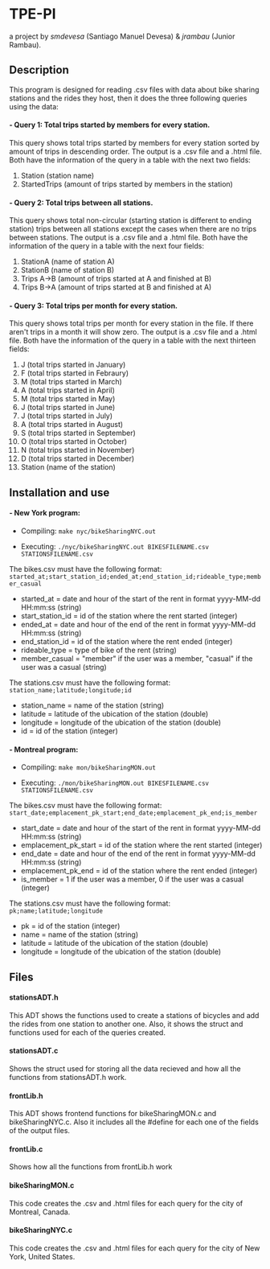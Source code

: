 # TPE-PI
a project by  *smdevesa* (Santiago Manuel Devesa) & *jrambau* (Junior Rambau).

## Description

This program is designed for reading .csv files with data about bike sharing stations and the rides they host, then
it does the three following queries using the data:

####  -  Query 1: Total trips started by members for every station.

This query shows total trips started by members for every station sorted by
amount of trips in descending order.
The output is a .csv file and a .html file. Both have the information of the query in
a table with the next two fields:

  1. Station (station name)
  2. StartedTrips (amount of trips started by members in the station)
     
####  - Query 2: Total trips between all stations.

This query shows total non-circular (starting station is different to ending station)
trips between all stations except the cases when there are no trips between stations.
The output is a .csv file and a .html file. Both have the information of the query in
a table with the next four fields:

  1. StationA (name of station A)
  2. StationB (name of station B)
  3. Trips A->B (amount of trips started at A and finished at B)
  4. Trips B->A (amount of trips started at B and finished at A)
  
####  - Query 3: Total trips per month for every station.

This query shows total trips per month for every station in the file. If there aren't trips
in a month it will show zero.
The output is a .csv file and a .html file. Both have the information of the query in
a table with the next thirteen fields:

  1. J (total trips started in January)
  2. F (total trips started in Febraury)
  3. M (total trips started in March)
  4. A (total trips started in April)
  5. M (total trips started in May)
  6. J (total trips started in June)
  7. J (total trips started in July)
  8. A (total trips started in August)
  9. S (total trips started in September)
  10. O (total trips started in October)
  11. N (total trips started in November)
  12. D (total trips started in December)
  13. Station (name of the station)

## Installation and use

#### - New York program:

- Compiling:
  `make nyc/bikeSharingNYC.out`

- Executing:
  `./nyc/bikeSharingNYC.out BIKESFILENAME.csv STATIONSFILENAME.csv`

The bikes.csv must have the following format:
`started_at;start_station_id;ended_at;end_station_id;rideable_type;member_casual`

- started_at = date and hour of the start of the rent in format yyyy-MM-dd HH:mm:ss (string)
- start_station_id = id of the station where the rent started (integer)
- ended_at = date and hour of the end of the rent in format yyyy-MM-dd HH:mm:ss (string)
- end_station_id = id of the station where the rent ended (integer)
- rideable_type = type of bike of the rent (string)
- member_casual = "member" if the user was a member, "casual" if the user was a casual (string)

The stations.csv must have the following format:
`station_name;latitude;longitude;id`

- station_name = name of the station (string)
- latitude = latitude of the ubication of the station (double)
- longitude = longitude of the ubication of the station (double)
- id = id of the station (integer)

#### - Montreal program:

- Compiling:
  `make mon/bikeSharingMON.out`

- Executing:
  `./mon/bikeSharingMON.out BIKESFILENAME.csv STATIONSFILENAME.csv`

The bikes.csv must have the following format:
`start_date;emplacement_pk_start;end_date;emplacement_pk_end;is_member`

- start_date = date and hour of the start of the rent in format yyyy-MM-dd HH:mm:ss (string)
- emplacement_pk_start = id of the station where the rent started (integer)
- end_date = date and hour of the end of the rent in format yyyy-MM-dd HH:mm:ss (string)
- emplacement_pk_end = id of the station where the rent ended (integer)
- is_member = 1 if the user was a member, 0 if the user was a casual (integer)

The stations.csv must have the following format:
`pk;name;latitude;longitude`

- pk = id of the station (integer)
- name = name of the station (string)
- latitude = latitude of the ubication of the station (double)
- longitude = longitude of the ubication of the station (double)

## Files

#### stationsADT.h

This ADT shows the functions used to create a stations of bicycles
and add the rides from one station to another one.
Also, it shows the struct and functions used for each of the queries created.

#### stationsADT.c

Shows the struct used for storing all the data recieved and how all the functions 
from stationsADT.h work.

#### frontLib.h

This ADT shows frontend functions for bikeSharingMON.c and bikeSharingNYC.c.
Also it includes all the #define for each one of the fields of the output files.

#### frontLib.c

Shows how all the functions from frontLib.h work

#### bikeSharingMON.c

This code creates the .csv and .html files for each query for 
the city of Montreal, Canada.

#### bikeSharingNYC.c

This code creates the .csv and .html files for each query for 
the city of New York, United States.

##